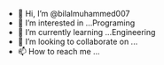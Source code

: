 - 👋 Hi, I’m @bilalmuhammed007
- 👀 I’m interested in ...Programing
- 🌱 I’m currently learning ...Engineering
- 💞️ I’m looking to collaborate on ...
- 📫 How to reach me ...

<!---
bilalmuhammed007/bilalmuhammed007 is a ✨ special ✨ repository because its `README.md` (this file) appears on your GitHub profile.
You can click the Preview link to take a look at your changes.
--->
